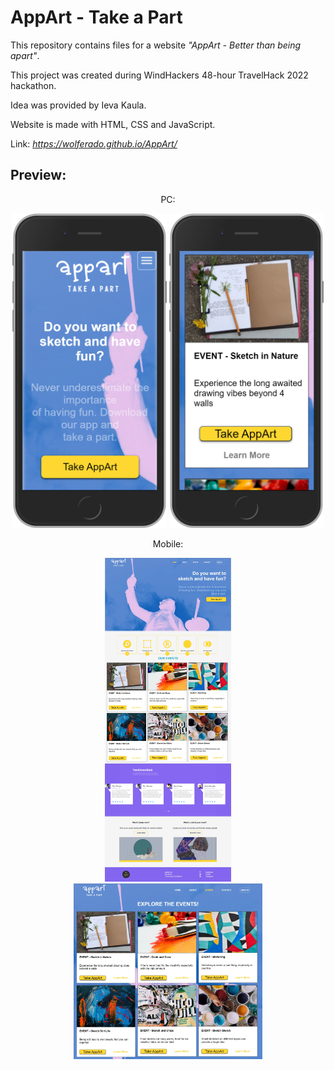 # AppArt - Take a Part

This repository contains files for a website *"AppArt - Better than being apart"*.

This project was created during WindHackers 48-hour TravelHack 2022 hackathon.

Idea was provided by Ieva Kaula.

Website is made with HTML, CSS and JavaScript.

Link: _https://wolferado.github.io/AppArt/_

## Preview:
<div align="center">

PC:

<img src="https://github.com/Wolferado/AppArt/blob/main/materials/Mobile_View_LandingPage.png?raw=true" width="49%" height="49%" alt="https://github.com/Wolferado/AppArt/blob/main/materials/Mobile_View_LandingPage.png?raw=true">
<img src="https://github.com/Wolferado/AppArt/blob/main/materials/Mobile_View_Events.png?raw=true" width="49%" height="49%" alt="https://github.com/Wolferado/AppArt/blob/main/materials/Mobile_View_Events.png?raw=true">

Mobile:

<img src="https://github.com/Wolferado/AppArt/blob/main/materials/PC_View_LandingPage.jpeg?raw=true" width="40%" height="50%"  alt="https://github.com/Wolferado/AppArt/blob/main/materials/PC_View_LandingPage.jpeg?raw=true">
<img src="https://github.com/Wolferado/AppArt/blob/main/materials/PC_View_Events.jpeg?raw=true" width="60%" height="40%" alt="https://github.com/Wolferado/AppArt/blob/main/materials/PC_View_Events.jpeg?raw=true">
  
</div>

